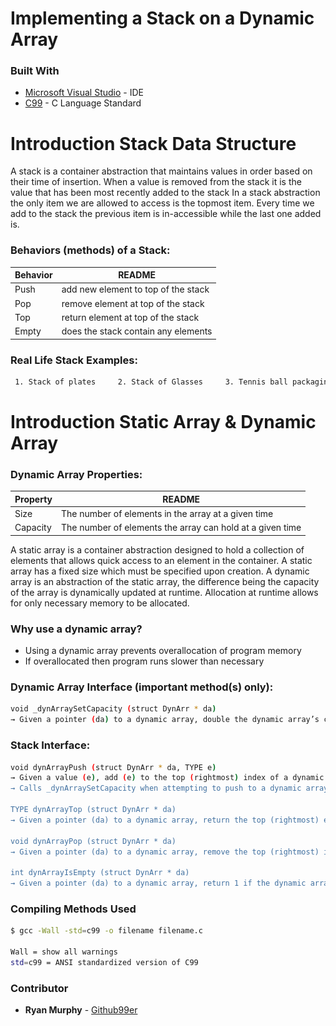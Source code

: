 # Implementing a Stack on a Dynamic Array
### Built With
* [Microsoft Visual Studio](https://visualstudio.microsoft.com/pl/) - IDE
* [C99](https://en.wikipedia.org/wiki/C99) - C Language Standard




# Introduction Stack Data Structure

A stack is a container abstraction that maintains values in order based on their time of insertion. When a value is removed from the stack it is the value that has been most recently added to the stack In a stack abstraction the only item we are allowed to access is the topmost item. Every time we add to the stack the previous item is in-accessible while the last one added is.
### Behaviors (methods) of a Stack:

| Behavior | README |
| ------ | ------ |
| Push | add new element to top of the stack |            ![](stack.jpg)
| Pop | remove element at top of the stack |
| Top | return element at top of the stack |
| Empty| does the stack contain any elements |

### Real Life Stack Examples:
```sh
 1. Stack of plates     2. Stack of Glasses     3. Tennis ball packaging     4. Paper in a printer
```
# Introduction Static Array & Dynamic Array

### Dynamic Array Properties:
| Property | README |
| ------ | ------ |
| Size | The number of elements in the array at a given time  |
| Capacity | The number of elements the array can hold at a given time |

A static array is a container abstraction designed to hold a collection of elements that allows quick access to an element in the container. A static array has a fixed size which must be specified upon creation. A dynamic array is an abstraction of the static array, the difference being the capacity of the array is dynamically updated at runtime. Allocation at runtime allows for only necessary memory to be allocated.

### Why use a dynamic array?
- Using a dynamic array prevents overallocation of program memory
- If overallocated then program runs slower than necessary



### Dynamic Array Interface (important method(s) only):
```sh
void _dynArraySetCapacity (struct DynArr * da)
→ Given a pointer (da) to a dynamic array, double the dynamic array’s current capacity
```


### Stack Interface:



```sh
void dynArrayPush (struct DynArr * da, TYPE e) 
→ Given a value (e), add (e) to the top (rightmost) index of a dynamic array given the dynamic array's pointer (da)
→ Calls _dynArraySetCapacity when attempting to push to a dynamic array at full capacity

TYPE dynArrayTop (struct DynArr * da) 
→ Given a pointer (da) to a dynamic array, return the top (rightmost) element of the dynamic array

void dynArrayPop (struct DynArr * da) 
→ Given a pointer (da) to a dynamic array, remove the top (rightmost) index of the given dynamic array

int dynArrayIsEmpty (struct DynArr * da) 
→ Given a pointer (da) to a dynamic array, return 1 if the dynamic array contains zero elements and return 0 if not
```

### Compiling Methods Used

```sh
$ gcc -Wall -std=c99 -o filename filename.c 

Wall = show all warnings
std=c99 = ANSI standardized version of C99

```
### Contributor

* **Ryan Murphy** - [Github99er](https://github.com/Github99er)

#

